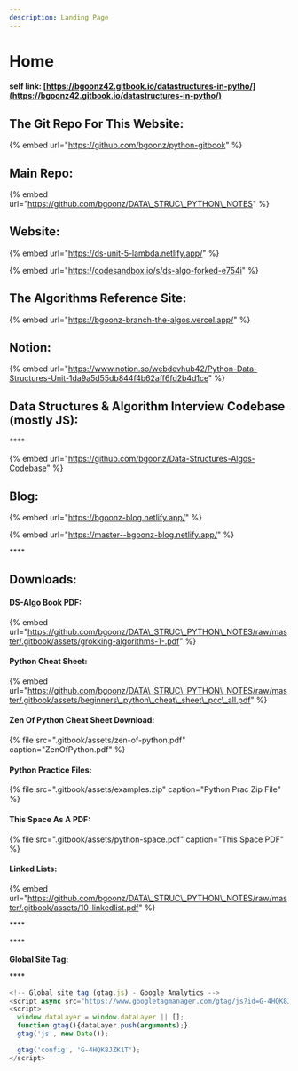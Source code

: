 ```yaml
---
description: Landing Page
---
```


# Home

#### self link: [https://bgoonz42.gitbook.io/datastructures-in-pytho/](https://bgoonz42.gitbook.io/datastructures-in-pytho/)

## The Git Repo For This Website:

{% embed url="https://github.com/bgoonz/python-gitbook" %}

## Main Repo:

{% embed url="https://github.com/bgoonz/DATA\_STRUC\_PYTHON\_NOTES" %}

## Website:

{% embed url="https://ds-unit-5-lambda.netlify.app/" %}



{% embed url="https://codesandbox.io/s/ds-algo-forked-e754i" %}



## The Algorithms Reference Site:

{% embed url="https://bgoonz-branch-the-algos.vercel.app/" %}

## Notion:

{% embed url="https://www.notion.so/webdevhub42/Python-Data-Structures-Unit-1da9a5d55db844f4b62aff6fd2b4d1ce" %}



## **Data Structures & Algorithm Interview Codebase \(mostly JS\):**

\*\*\*\*

{% embed url="https://github.com/bgoonz/Data-Structures-Algos-Codebase" %}

## **Blog:**

{% embed url="https://bgoonz-blog.netlify.app/" %}

{% embed url="https://master--bgoonz-blog.netlify.app/" %}

\*\*\*\*





## **Downloads:**

#### **DS-Algo Book PDF:**

{% embed url="https://github.com/bgoonz/DATA\_STRUC\_PYTHON\_NOTES/raw/master/.gitbook/assets/grokking-algorithms-1-.pdf" %}

#### **Python Cheat Sheet:**

{% embed url="https://github.com/bgoonz/DATA\_STRUC\_PYTHON\_NOTES/raw/master/.gitbook/assets/beginners\_python\_cheat\_sheet\_pcc\_all.pdf" %}

#### **Zen Of Python Cheat Sheet Download:**

{% file src=".gitbook/assets/zen-of-python.pdf" caption="ZenOfPython.pdf" %}

#### **Python Practice Files:**

{% file src=".gitbook/assets/examples.zip" caption="Python Prac Zip File" %}

#### **This Space As A PDF:**

{% file src=".gitbook/assets/python-space.pdf" caption="This Space PDF" %}

#### **Linked Lists:**

{% embed url="https://github.com/bgoonz/DATA\_STRUC\_PYTHON\_NOTES/raw/master/.gitbook/assets/10-linkedlist.pdf" %}

\*\*\*\*

\*\*\*\*

**Global Site Tag:**

\*\*\*\*

```javascript
<!-- Global site tag (gtag.js) - Google Analytics -->
<script async src="https://www.googletagmanager.com/gtag/js?id=G-4HQK8JZK1T"></script>
<script>
  window.dataLayer = window.dataLayer || [];
  function gtag(){dataLayer.push(arguments);}
  gtag('js', new Date());

  gtag('config', 'G-4HQK8JZK1T');
</script>
```

